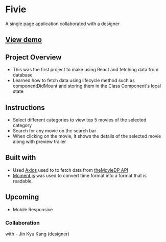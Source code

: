 # Fivie
A single page application collaborated with a designer

## [View demo](https://holahoon.github.io/fivie/)

## Project Overview
* This was the first project to make using React and fetching data from database
* Learned how to fetch data using lifecycle method such as componentDidMount and storing them in the Class Component's local state

## Instructions
* Select different categories to view top 5 movies of the selected category
* Search for any movie on the search bar
* When clicking on the movie, it shows the details of the selected movie along with preview trailer

## Built with
* Used [Axios](https://github.com/axios/axios) used to to fetch data from [theMovieDP API](https://developers.themoviedb.org/3/getting-started/introduction)
* [Moment.js](https://momentjs.com/) was used to convert time format into a format that is readable.

## Upcoming
* Mobile Responsive

### Collaboration
with - Jin Kyu Kang (designer)
